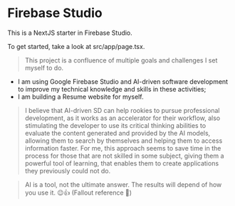 # Firebase Studio

This is a NextJS starter in Firebase Studio.

To get started, take a look at src/app/page.tsx.

> This project is a confluence of multiple goals and challenges I set myself to do.
 - I am using Google Firebase Studio and AI-driven software development to improve my technical knowledge and skills in these activities;
 - I am building a Resume website for myself.

> I believe that AI-driven SD can help rookies to pursue professional development, as it works as an accelerator for their workflow, also stimulating the developer to use its critical thinking abilities to evaluate the content generated and provided by the AI models, allowing them to search by themselves and helping them to access information faster. For me, this approach seems to save time in the process for those that are not skilled in some subject, giving them a powerful tool of learning, that enables them to create applications they previously could not do.

> AI is a tool, not the ultimate answer. The results will depend of how you use it. 😉👍 (Fallout reference 🤭)
